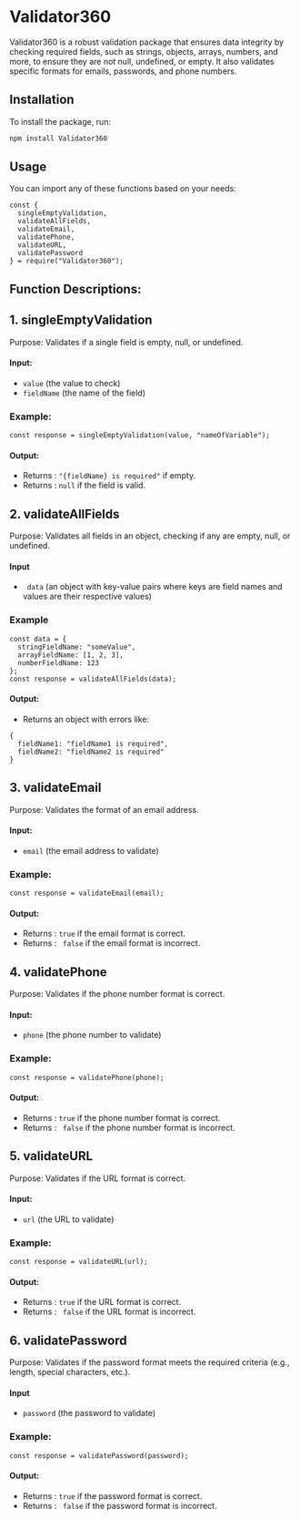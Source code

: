 # Validator360

Validator360 is a robust validation package that ensures data integrity by checking required fields, such as strings, objects, arrays, numbers, and more, to ensure they are not null, undefined, or empty. It also validates specific formats for emails, passwords, and phone numbers.

## Installation

To install the package, run:

```bash
npm install Validator360

```
## Usage
You can import any of these functions based on your needs:
``` 
const { 
  singleEmptyValidation, 
  validateAllFields, 
  validateEmail, 
  validatePhone, 
  validateURL, 
  validatePassword 
} = require("Validator360");

```

## Function Descriptions:
## 1. singleEmptyValidation
Purpose: Validates if a single field is empty, null, or undefined.
#### Input:
 - ```value``` (the value to check)
 - ```fieldName``` (the name of the field)
### Example:
```
const response = singleEmptyValidation(value, "nameOfVariable");
```
#### Output:
- Returns : ``` "{fieldName} is required" ``` if empty.
- Returns : ``` null ``` if the field is valid.
  

## 2. validateAllFields
Purpose: Validates all fields in an object, checking if any are empty, null, or undefined.
#### Input
- ``` data``` (an object with key-value pairs where keys are field names and values are their respective values)

### Example
```
const data = {
  stringFieldName: "someValue",
  arrayFieldName: [1, 2, 3],
  numberFieldName: 123
};
const response = validateAllFields(data);
```
#### Output:
- Returns an object with errors like:
``` 
{
  fieldName1: "fieldName1 is required",
  fieldName2: "fieldName2 is required"
}
```

## 3. validateEmail
Purpose: Validates the format of an email address.
#### Input:
- ```email```  (the email address to validate)

### Example:
```
const response = validateEmail(email);
```
#### Output:
- Returns : ```true``` if the email format is correct.
- Returns : ``` false``` if the email format is incorrect.

## 4. validatePhone
Purpose: Validates if the phone number format is correct.
#### Input:
- ```phone``` (the phone number to validate)

### Example:
```
const response = validatePhone(phone);
```
#### Output:
- Returns : ```true``` if the phone number format is correct.
- Returns : ``` false``` if the phone number format is incorrect.

## 5. validateURL
Purpose: Validates if the URL format is correct.
#### Input:
- ```url``` (the URL to validate)

### Example:
```
const response = validateURL(url);
```
#### Output:
- Returns : ```true``` if the URL format is correct.
- Returns : ``` false``` if the URL format is incorrect.

## 6. validatePassword
Purpose: Validates if the password format meets the required criteria (e.g., length, special characters, etc.).
#### Input
- ```password``` (the password to validate)

### Example:
```
const response = validatePassword(password);
```
#### Output:
- Returns : ```true``` if the password format is correct.
- Returns : ``` false``` if the password format is incorrect.



